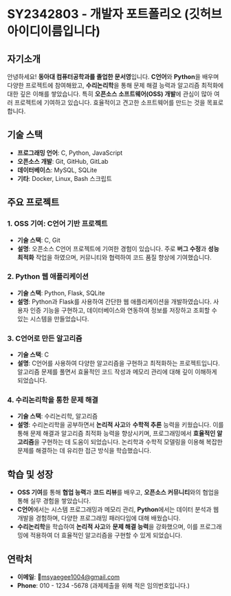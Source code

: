 # SY2342803 - 개발자 포트폴리오 (깃허브아이디이름입니다)

## 자기소개
안녕하세요! **동아대 컴퓨터공학과를 졸업한 문서영**입니다. **C언어**와 **Python**을 배우며 다양한 프로젝트에 참여해왔고, **수리논리학**을 통해 문제 해결 능력과 알고리즘 최적화에 대한 깊은 이해를 쌓았습니다. 특히 **오픈소스 소프트웨어(OSS) 개발**에 관심이 많아 여러 프로젝트에 기여하고 있습니다. 효율적이고 견고한 소프트웨어를 만드는 것을 목표로 합니다.

## 기술 스택
- **프로그래밍 언어**: C, Python, JavaScript
- **오픈소스 개발**: Git, GitHub, GitLab
- **데이터베이스**: MySQL, SQLite
- **기타**: Docker, Linux, Bash 스크립트

## 주요 프로젝트
### 1. **OSS 기여: C언어 기반 프로젝트**
- **기술 스택**: C, Git
- **설명**: 오픈소스 C언어 프로젝트에 기여한 경험이 있습니다. 주로 **버그 수정**과 **성능 최적화** 작업을 하였으며, 커뮤니티와 협력하여 코드 품질 향상에 기여했습니다.

### 2. **Python 웹 애플리케이션**
- **기술 스택**: Python, Flask, SQLite
- **설명**: Python과 Flask를 사용하여 간단한 웹 애플리케이션을 개발하였습니다. 사용자 인증 기능을 구현하고, 데이터베이스와 연동하여 정보를 저장하고 조회할 수 있는 시스템을 만들었습니다.

### 3. **C언어로 만든 알고리즘**
- **기술 스택**: C
- **설명**: C언어를 사용하여 다양한 알고리즘을 구현하고 최적화하는 프로젝트입니다. 알고리즘 문제를 풀면서 효율적인 코드 작성과 메모리 관리에 대해 깊이 이해하게 되었습니다.

### 4. **수리논리학을 통한 문제 해결**
- **기술 스택**: 수리논리학, 알고리즘
- **설명**: 수리논리학을 공부하면서 **논리적 사고**와 **수학적 추론** 능력을 키웠습니다. 이를 통해 문제 해결과 알고리즘 최적화 능력을 향상시키며, 프로그래밍에서 **효율적인 알고리즘**을 구현하는 데 도움이 되었습니다. 논리학과 수학적 모델링을 이용해 복잡한 문제를 해결하는 데 유리한 접근 방식을 학습했습니다.

## 학습 및 성장
- **OSS 기여**를 통해 **협업 능력**과 **코드 리뷰**를 배우고, **오픈소스 커뮤니티**와의 협업을 통해 실무 경험을 쌓았습니다.
- **C언어**에서는 시스템 프로그래밍과 메모리 관리, **Python**에서는 데이터 분석과 웹 개발을 경험하며, 다양한 프로그래밍 패러다임에 대해 배웠습니다.
- **수리논리학**을 학습하여 **논리적 사고**와 **문제 해결 능력**을 강화했으며, 이를 프로그래밍에 적용하여 더 효율적인 알고리즘을 구현할 수 있게 되었습니다.

## 연락처
- **이메일**: msyaegee1004@gmail.com
- **Phone**: 010 - 1234 -5678 (과제제출을 위해 적은 임의번호입니다.)
